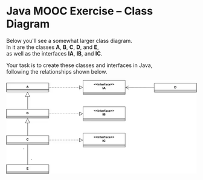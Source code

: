 # Java MOOC Exercise – Class Diagram

Below you'll see a somewhat larger class diagram.  
In it are the classes **A**, **B**, **C**, **D**, and **E**,  
as well as the interfaces **IA**, **IB**, and **IC**.

Your task is to create these classes and interfaces in Java,  
following the relationships shown below.

![Diagram](image.png)
